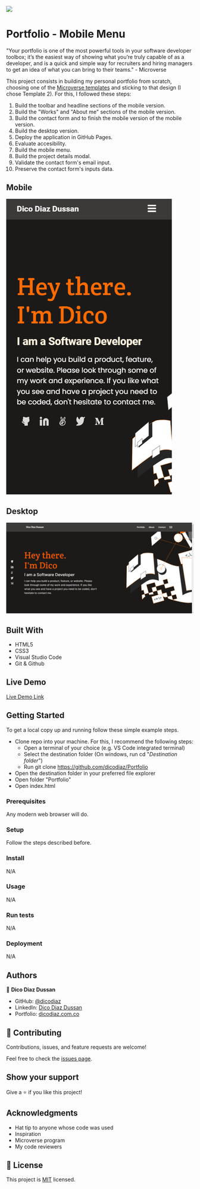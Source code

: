 ![](https://img.shields.io/badge/Microverse-blueviolet)

# Portfolio - Mobile Menu

"Your portfolio is one of the most powerful tools in your software developer toolbox; it’s the easiest way of showing what you’re truly capable of as a developer, and is a quick and simple way for recruiters and hiring managers to get an idea of what you can bring to their teams." - Microverse

This project consists in building my personal portfolio from scratch, choosing one of the [Microverse templates](https://www.figma.com/file/l7SqJ3ZfkAKih9sFxvWSR4/Microverse-Student-Project-1?node-id=1%3A1471) and sticking to that design (I chose Template 2). For this, I followed these steps:

1. Build the toolbar and headline sections of the mobile version.
2. Build the "Works" and "About me" sections of the mobile version.
3. Build the contact form and to finish the mobile version of the mobile version.
4. Build the desktop version.
5. Deploy the application in GitHub Pages.
6. Evaluate accesibility.
7. Build the mobile menu.
8. Build the project details modal.
9. Validate the contact form's email input.
10. Preserve the contact form's inputs data.

## Mobile

![screenshot](./app_screenshot.png)

## Desktop

![screenshot](./app_screenshot_desktop.png)

## Built With

- HTML5
- CSS3
- Visual Studio Code
- Git & Github

## Live Demo

[Live Demo Link](https://dicodiaz.github.io/Portfolio/)

## Getting Started

To get a local copy up and running follow these simple example steps.

- Clone repo into your machine. For this, I recommend the following steps:
  - Open a terminal of your choice (e.g. VS Code integrated terminal)
  - Select the destination folder (On windows, run cd "_Destination folder_")
  - Run git clone https://github.com/dicodiaz/Portfolio
- Open the destination folder in your preferred file explorer
- Open folder "Portfolio"
- Open index.html

### Prerequisites

Any modern web browser will do.

### Setup

Follow the steps described before.

### Install

N/A

### Usage

N/A

### Run tests

N/A

### Deployment

N/A

## Authors

👤 **Dico Diaz Dussan**

- GitHub: [@dicodiaz](https://github.com/dicodiaz)
- LinkedIn: [Dico Diaz Dussan](https://www.linkedin.com/in/dico-diaz-dussan/)
- Portfolio: [dicodiaz.com.co](https://dicodiaz.com.co)

## 🤝 Contributing

Contributions, issues, and feature requests are welcome!

Feel free to check the [issues page](../../issues/).

## Show your support

Give a ⭐️ if you like this project!

## Acknowledgments

- Hat tip to anyone whose code was used
- Inspiration
- Microverse program
- My code reviewers

## 📝 License

This project is [MIT](./MIT.md) licensed.
